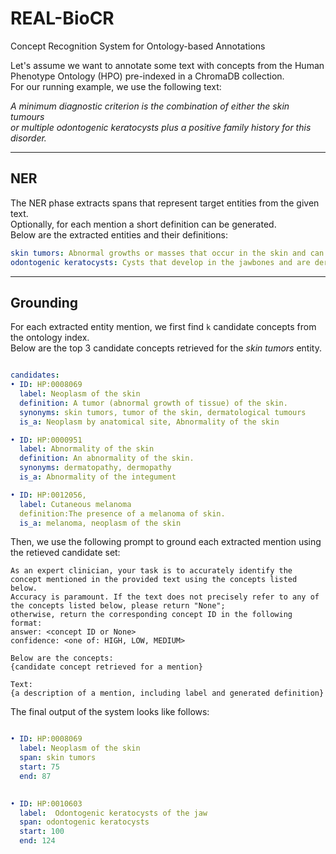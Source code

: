# REAL-BioCR
Concept Recognition System for Ontology-based Annotations

Let's assume we want to annotate some text with concepts from the Human Phenotype Ontology (HPO) pre-indexed in a ChromaDB collection.\
For our running example, we use the following text:

  _A minimum diagnostic criterion is the combination of either the skin tumours   
  or multiple odontogenic keratocysts plus a positive family history for this disorder._
___
## NER
The NER phase extracts spans that represent target entities from the given text.\
Optionally, for each mention a short definition can be generated.\
Below are the extracted entities and their definitions:
```yaml
skin tumors: Abnormal growths or masses that occur in the skin and can be benign or malignant
odontogenic keratocysts: Cysts that develop in the jawbones and are derived from the remnants of dental tissue.
```

___
## Grounding 
For each extracted entity mention, we first find `k` candidate concepts from the ontology index.\
Below are the top 3 candidate concepts retrieved for the _skin tumors_ entity.

```yaml

candidates:
• ID: HP:0008069
  label: Neoplasm of the skin
  definition: A tumor (abnormal growth of tissue) of the skin.
  synonyms: skin tumors, tumor of the skin, dermatological tumours
  is_a: Neoplasm by anatomical site, Abnormality of the skin

• ID: HP:0000951
  label: Abnormality of the skin
  definition: An abnormality of the skin.
  synonyms: dermatopathy, dermopathy
  is_a: Abnormality of the integument

• ID: HP:0012056,
  label: Cutaneous melanoma
  definition:The presence of a melanoma of skin.
  is_a: melanoma, neoplasm of the skin
```

Then, we use the following prompt to ground each extracted mention using the retieved candidate set:

```text
As an expert clinician, your task is to accurately identify the concept mentioned in the provided text using the concepts listed below. 
Accuracy is paramount. If the text does not precisely refer to any of the concepts listed below, please return "None"; 
otherwise, return the corresponding concept ID in the following format:
answer: <concept ID or None>
confidence: <one of: HIGH, LOW, MEDIUM>

Below are the concepts:
{candidate concept retrieved for a mention}

Text:
{a description of a mention, including label and generated definition}
```
The final output of the system looks like follows:
```yaml

• ID: HP:0008069
  label: Neoplasm of the skin
  span: skin tumors
  start: 75
  end: 87
  

• ID: HP:0010603
  label:  Odontogenic keratocysts of the jaw
  span: odontogenic keratocysts
  start: 100
  end: 124
```
